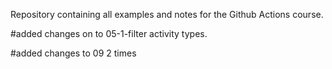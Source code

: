 Repository containing all examples and notes for the Github Actions course.          

#added changes on to 05-1-filter activity types.

#added changes to 09 2 times
